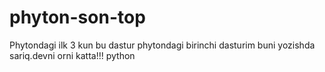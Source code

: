 # phyton-son-top
Phytondagi ilk 3 kun
bu dastur phytondagi birinchi dasturim buni yozishda sariq.devni orni katta!!!
python
